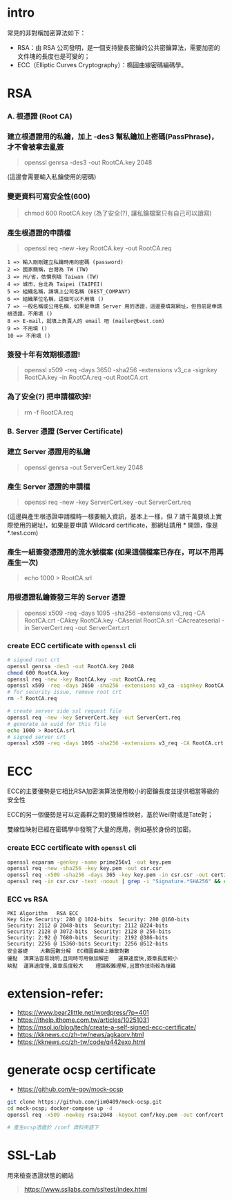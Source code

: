 # intro
常見的非對稱加密算法如下：
- RSA：由 RSA 公司發明，是一個支持變長密鑰的公共密鑰算法，需要加密的文件塊的長度也是可變的；
- ECC（Elliptic Curves Cryptography）：橢圓曲線密碼編碼學。

# RSA
### A. 根憑證 (Root CA)
### 建立根憑證用的私鑰，加上 -des3 幫私鑰加上密碼(PassPhrase)，才不會被拿去亂簽

> openssl genrsa -des3 -out RootCA.key 2048

(這邊會需要輸入私鑰使用的密碼)

### 變更資料可寫安全性(600)
> chmod 600 RootCA.key
(為了安全(?), 讓私鑰檔案只有自己可以讀寫)

### 產生根憑證的申請檔
> openssl req -new -key RootCA.key -out RootCA.req
```log
1 => 輸入剛剛建立私鑰時用的密碼 (password)
2 => 國家簡稱，台灣為 TW (TW)
3 => 州/省，依慣例填 Taiwan (TW)
4 => 城市，台北為 Taipei (TAIPEI)
5 => 組織名稱，請填上公司名稱 (BEST_COMPANY)
6 => 組織單位名稱，這個可以不用填 ()
7 => 一般名稱或公用名稱，如果是申請 Server 用的憑證，這邊要填寫網址，但目前是申請根憑證，不用填 ()
8 => E-mail，就填上負責人的 email 吧 (mailer@best.com)
9 => 不用填 ()
10 => 不用填 ()
```

### 簽發十年有效期根憑證!
> openssl x509 -req -days 3650 -sha256 -extensions v3_ca -signkey RootCA.key -in RootCA.req -out RootCA.crt

### 為了安全(?) 把申請檔砍掉!
> rm -f RootCA.req


### B. Server 憑證 (Server Certificate)
### 建立 Server 憑證用的私鑰
> openssl genrsa -out ServerCert.key 2048


### 產生 Server 憑證的申請檔
> openssl req -new -key ServerCert.key -out ServerCert.req

(這邊與產生根憑證申請檔時一樣要輸入資訊，基本上一樣，但 7 請千萬要填上實際使用的網址!，如果是要申請 Wildcard certificate，那網址請用 * 開頭，像是 *.test.com)


### 產生一組簽發憑證用的流水號檔案 (如果這個檔案已存在，可以不用再產生一次)
> echo 1000 > RootCA.srl


### 用根憑證私鑰簽發三年的 Server 憑證
> openssl x509 -req -days 1095 -sha256 -extensions v3_req -CA RootCA.crt -CAkey RootCA.key -CAserial RootCA.srl -CAcreateserial -in ServerCert.req -out ServerCert.crt

### create ECC certificate with `openssl` cli
```sh
# signed root crt
openssl genrsa -des3 -out RootCA.key 2048
chmod 600 RootCA.key
openssl req -new -key RootCA.key -out RootCA.req
openssl x509 -req -days 3650 -sha256 -extensions v3_ca -signkey RootCA.key -in RootCA.req -out RootCA.crt
# for security issue, remove root crt
rm -f RootCA.req

# create server side ssl request file
openssl req -new -key ServerCert.key -out ServerCert.req
# generate an uuid for this file
echo 1000 > RootCA.srl
# signed server crt
openssl x509 -req -days 1095 -sha256 -extensions v3_req -CA RootCA.crt -CAkey RootCA.key -CAserial RootCA.srl -CAcreateserial -in ServerCert.req -out ServerCert.crt
```


# ECC
ECC的主要優勢是它相比RSA加密演算法使用較小的密鑰長度並提供相當等級的安全性

ECC的另一個優勢是可以定義群之間的雙線性映射，基於Weil對或是Tate對；

雙線性映射已經在密碼學中發現了大量的應用，例如基於身份的加密。


### create ECC certificate with `openssl` cli
```sh
openssl ecparam -genkey -name prime256v1 -out key.pem
openssl req -new -sha256 -key key.pem -out csr.csr
openssl req -x509 -sha256 -days 365 -key key.pem -in csr.csr -out certificate.pem
openssl req -in csr.csr -text -noout | grep -i "Signature.*SHA256" && echo "All is well" || echo "This certificate will stop working in 2017! You must update OpenSSL to generate a widely-compatible certificate"
```

### ECC vs RSA
```
PKI Algorithm	RSA	ECC
Key Size Security: 280 @ 1024-bits	Security: 280 @160-bits
Security: 2112 @ 2048-bits	Security: 2112 @224-bits
Security: 2128 @ 3072-bits	Security: 2128 @ 256-bits
Security: 2:92 @ 7680-bits	Security: 2192 @386-bits
Security: 2256 @ 15360-bits	Security: 2256 @512-bits
安全基礎	大數因數分解	EC橢圖曲線上離散對數
優點	演算法容易說明,且同時可用做加解密	運算速度快,簽章長度較小
缺點	運算速度慢,簽章長度較大	理論較難理解,且實作技術較為複雜
```

# extension-refer:
- https://www.bear2little.net/wordpress/?p=401
- https://ithelp.ithome.com.tw/articles/10251031
- https://msol.io/blog/tech/create-a-self-signed-ecc-certificate/
- https://kknews.cc/zh-tw/news/agkaorv.html
- https://kknews.cc/zh-tw/code/q442exo.html

# generate ocsp certificate
- https://github.com/e-gov/mock-ocsp
```sh
git clone https://github.com/jim0409/mock-ocsp.git
cd mock-ocsp; docker-compose up -d
openssl req -x509 -newkey rsa:2048 -keyout conf/key.pem -out conf/cert.pem -days 3650 -nodes -subj '/CN=MOCK OCSP' -config conf/openssl.conf

# 產生ocsp憑證於 /conf 資料夾底下
```

# SSL-Lab
用來檢查憑證狀態的網站
> https://www.ssllabs.com/ssltest/index.html
